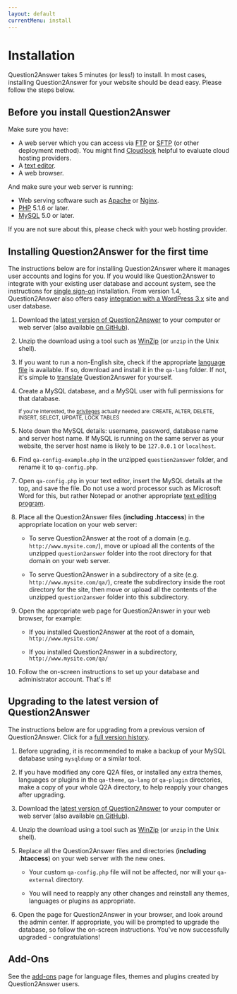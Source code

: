 ```yaml
---
layout: default
currentMenu: install
---
```


# Installation

Question2Answer takes 5 minutes (or less!) to install. In most cases, installing Question2Answer for your website should be dead easy. Please follow the steps below.



## Before you install Question2Answer

Make sure you have:

- A web server which you can access via [FTP][1] or [SFTP][2] (or other deployment method). You might find [Cloudlook][3] helpful to evaluate cloud hosting providers.
- A [text editor][4].
- A web browser.

And make sure your web server is running:

- Web serving software such as [Apache][5] or [Nginx][6].
- [PHP][7] 5.1.6 or later.
- [MySQL][8] 5.0 or later.

If you are not sure about this, please check with your web hosting provider.

[1]: http://en.wikipedia.org/wiki/File_Transfer_Protocol
[2]: http://en.wikipedia.org/wiki/SSH_file_transfer_protocol
[3]: http://www.cloudlook.com/
[4]: http://en.wikipedia.org/wiki/Text_editor
[5]: http://httpd.apache.org/
[6]: http://wiki.nginx.org/Main
[7]: http://www.php.net/
[8]: http://www.mysql.com/



## Installing Question2Answer for the first time

The instructions below are for installing Question2Answer where it manages user accounts and logins for you. If you would like Question2Answer to integrate with your existing user database and account system, see the instructions for [single sign-on](http://www.question2answer.org/single-sign-on.php) installation. From version 1.4, Question2Answer also offers easy [integration with a WordPress 3.x](http://www.question2answer.org/wordpress.php) site and user database.

1. Download the [latest version of Question2Answer](http://www.question2answer.org/question2answer-latest.zip) to your computer or web server (also available [on GitHub](https://github.com/q2a/question2answer)).

2. Unzip the download using a tool such as [WinZip](http://www.winzip.com/) (or `unzip` in the Unix shell).

3. If you want to run a non-English site, check if the appropriate [language file](http://www.question2answer.org/addons.php) is available. If so, download and install it in the `qa-lang` folder. If not, it's simple to [translate](http://www.question2answer.org/translate.php) Question2Answer for yourself.

4. Create a MySQL database, and a MySQL user with full permissions for that database.

	<small>If you're interested, the [privileges](http://dev.mysql.com/doc/mysql/en/privilege-system.html) actually needed are: CREATE, ALTER, DELETE, INSERT, SELECT, UPDATE, LOCK TABLES</small>

5. Note down the MySQL details: username, password, database name and server host name. If MySQL is running on the same server as your website, the server host name is likely to be `127.0.0.1` or `localhost`.

6. Find `qa-config-example.php` in the unzipped `question2answer` folder, and rename it to `qa-config.php`.

7. Open `qa-config.php` in your text editor, insert the MySQL details at the top, and save the file. Do not use a word processor such as Microsoft Word for this, but rather Notepad or another appropriate [text editing program](http://en.wikipedia.org/wiki/List_of_text_editors).

8. Place all the Question2Answer files (**including .htaccess**) in the appropriate location on your web server:

	- To serve Question2Answer at the root of a domain (e.g. `http://www.mysite.com/`), move or upload all the contents of the unzipped `question2answer` folder into the root directory for that domain on your web server.

	- To serve Question2Answer in a subdirectory of a site (e.g. `http://www.mysite.com/qa/`), create the subdirectory inside the root directory for the site, then move or upload all the contents of the unzipped `question2answer` folder into this subdirectory.

9. Open the appropriate web page for Question2Answer in your web browser, for example:

	- If you installed Question2Answer at the root of a domain, `http://www.mysite.com/`

	- If you installed Question2Answer in a subdirectory, `http://www.mysite.com/qa/`

10. Follow the on-screen instructions to set up your database and administrator account. That's it!



## Upgrading to the latest version of Question2Answer

The instructions below are for upgrading from a previous version of Question2Answer. Click for a [full version history](http://www.question2answer.org/versions.php).

1. Before upgrading, it is recommended to make a backup of your MySQL database using `mysqldump` or a similar tool.

2. If you have modified any core Q2A files, or installed any extra themes, languages or plugins in the `qa-theme`, `qa-lang` or `qa-plugin` directories, make a copy of your whole Q2A directory, to help reapply your changes after upgrading.

3. Download the [latest version of Question2Answer](http://www.question2answer.org/question2answer-latest.zip) to your computer or web server (also available [on GitHub](https://github.com/q2a/question2answer)).

4. Unzip the download using a tool such as [WinZip](http://www.winzip.com/) (or `unzip` in the Unix shell).

5. Replace all the Question2Answer files and directories (**including .htaccess**) on your web server with the new ones.

	- Your custom `qa-config.php` file will not be affected, nor will your `qa-external` directory.

	- You will need to reapply any other changes and reinstall any themes, languages or plugins as appropriate.

6. Open the page for Question2Answer in your browser, and look around the admin center. If appropriate, you will be prompted to upgrade the database, so follow the on-screen instructions. You've now successfully upgraded - congratulations!



## Add-Ons

See the [add-ons](http://www.question2answer.org/addons.php) page for language files, themes and plugins created by Question2Answer users.
